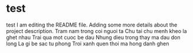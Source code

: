# test
test
I am editing the README file. Adding some more details about the project description.
Tram nam trong coi nguoi ta
Chu tai chu menh kheo la ghet nhau
Trai qua mot cuoc be dau
Nhung dieu trong thay ma dau don long 
La gi be sac tu phong
Troi xanh quen thoi ma hong danh ghen
